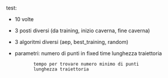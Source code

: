 test:
- 10 volte 
- 3 posti diversi (da training, inizio caverna, fine caverna)
- 3 algoritmi diversi (aep, best_training, random)
- parametri: numero di punti in fixed time
             lunghezza traiettoria

             tempo per trovare numero minimo di punti
             lunghezza traiettoria
